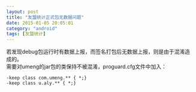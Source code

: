 ```yaml
---
layout: post
title: "友盟统计正式包无数据问题"
date: 2015-01-05 20:05:01
category: "android"
tags: [友盟统计]
---
```

若发现debug包运行时有数据上报，而签名打包后无数据上报，则是由于混淆造成的。<!-- more -->  
需要对umeng的jar包的类保持不被混淆，proguard.cfg文件中加入：  
```
-keep class com.umeng.** { *;}
-keep class u.aly.** { *;}
```
